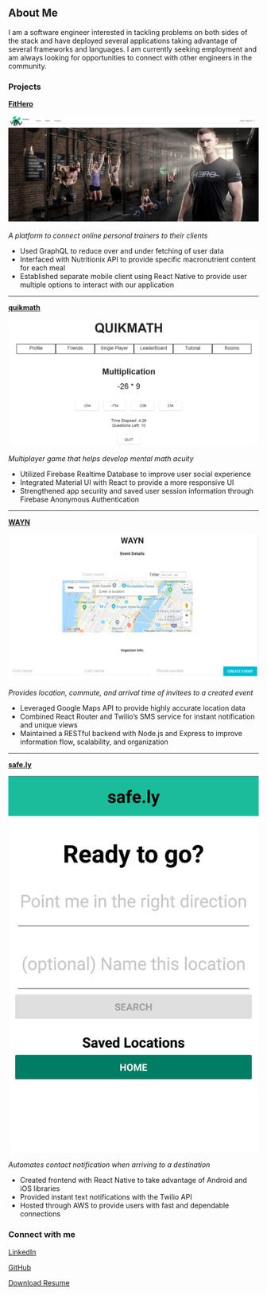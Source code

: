 ## About Me

I am a software engineer interested in tackling problems on both sides of the stack and have deployed several applications taking advantage of several frameworks and languages. I am currently seeking employment and am always looking for opportunities to connect with other engineers in the community.

### Projects

[**FitHero**](http://bit.do/FitHero)

![FitHero Landing](./FitHero.png "FitHero landing")

_A platform to connect online personal trainers to their clients_
- Used GraphQL to reduce over and under fetching of user data
- Interfaced with Nutritionix API to provide specific macronutrient content for each meal
- Established separate mobile client using React Native to provide user multiple options to interact with our application

***

[**quikmath**](http://bit.do/quikmath)

![quikmath game](./quikmath.png "quikmath game in progress")

_Multiplayer game that helps develop mental math acuity_
- Utilized Firebase Realtime Database to improve user social experience
- Integrated Material UI with React to provide a more responsive UI
- Strengthened app security and saved user session information through Firebase Anonymous Authentication

***

[**WAYN**](https://www.wayn-greenfield.herokuapp.com)

![wayn event page](./wayn.png "Where Are You Now event creation page")

_Provides location, commute, and arrival time of invitees to a created event_
- Leveraged Google Maps API to provide highly accurate location data
- Combined React Router and Twilio’s SMS service for instant notification and unique views
- Maintained a RESTful backend with Node.js and Express to improve information flow, scalability, and organization

***

[**safe.ly**](https://www.expo.io/@rvcwhitworth/safely)

![safely location page](./safely.png "safe.ly location screen")

_Automates contact notification when arriving to a destination_
- Created frontend with React Native to take advantage of Android and iOS libraries
- Provided instant text notifications with the Twilio API
- Hosted through AWS to provide users with fast and dependable connections

### Connect with me
[LinkedIn](https://www.linkedin.com/in/ryanvwhitworth)

[GitHub](https://www.github.com/rvcwhitworth)

<a href="./Resume.docx" download>Download Resume</a>
